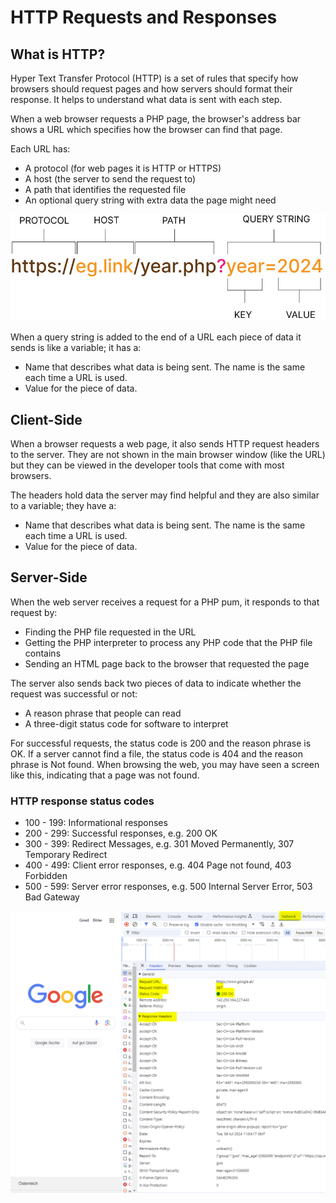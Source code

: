 # HTTP Requests and Responses
## What is HTTP?
Hyper Text Transfer Protocol (HTTP) is a set of rules that specify how browsers should request pages and how servers should format their response. It helps to understand what data is sent with each step.

When a web browser requests a PHP page, the browser's address bar shows a URL which specifies how the browser can find that page.

Each URL has:
- A protocol (for web pages it is HTTP or HTTPS)
- A host (the server to send the request to)
- A path that identifies the requested file
- An optional query string with extra data the page might need

![Structure of an URL](http_request.jpg "HTTP Request")

When a query string is added to the end of a URL each piece of data it sends is like a variable; it has a:

- Name that describes what data is being sent. The name is the same each time a URL is used.
- Value for the piece of data.

## Client-Side

When a browser requests a web page, it also sends HTTP request headers to the server. They are not shown in the main browser window (like the URL) but they can be viewed in the developer tools that come with most browsers.

The headers hold data the server may find helpful and they are also similar to a variable; they have a:

- Name that describes what data is being sent. The name is the same each time a URL is used.
- Value for the piece of data.


## Server-Side

When the web server receives a request for a PHP pum, it responds to that request by:

- Finding the PHP file requested in the URL
- Getting the PHP interpreter to process any PHP code that the PHP file contains
-  Sending an HTML page back to the browser that requested the page

The server also sends back two pieces of data to indicate whether the request was successful or not:

- A reason phrase that people can read
- A three-digit status code for software to interpret

For successful requests, the status code is 200 and the reason phrase is OK. If a server cannot find a file, the status code is 404 and the reason phrase is Not found. When browsing the web, you may have seen a screen like this, indicating that a page was not found.

### HTTP response status codes

- 100 - 199: Informational responses
- 200 - 299: Successful responses, e.g. 200 OK
- 300 - 399: Redirect Messages, e.g. 301 Moved Permanently, 307 Temporary Redirect
- 400 - 499: Client error responses, e.g. 404 Page not found, 403 Forbidden 
- 500 - 599: Server error responses, e.g. 500 Internal Server Error, 503 Bad Gateway

![HTTP Response von GoogleL](screenshot_google.PNG "HTTP Response von Google")
